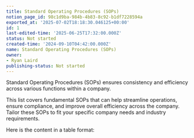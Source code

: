 ```yaml
---
title: Standard Operating Procedures (SOPs)
notion_page_id: 98c1d9ba-984b-4b83-8c92-b1df7228594a
exported_at: '2025-07-02T18:18:30.046125+00:00'
id: 1
last-edited-time: '2025-06-25T17:32:00.000Z'
status: Not started
created-time: '2024-09-10T04:42:00.000Z'
name: Standard Operating Procedures (SOPs)
owner:
- Ryan Laird
publishing-status: Not started
---
```


Standard Operating Procedures (SOPs) ensures consistency and efficiency across various functions within a company. 


This list covers fundamental SOPs that can help streamline operations, ensure compliance, and improve overall efficiency across the company. Tailor these SOPs to fit your specific company needs and industry requirements.



Here is the content in a table format:

<!-- Unsupported block type: table -->